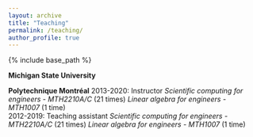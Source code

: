 ```yaml
---
layout: archive
title: "Teaching"
permalink: /teaching/
author_profile: true
---
```


{% include base_path %}

<!-- {% for post in site.teaching reversed %}
  {% include archive-single.html %}
{% endfor %} -->

**Michigan State University**

**Polytechnique Montréal**
  2013-2020: 
    Instructor 
    *Scientific computing for engineers - MTH2210A/C* (21 times)
    *Linear algebra for engineers - MTH1007* (1 time)        
  2012-2019: 
     Teaching assistant 
     *Scientific computing for engineers - MTH2210A/C* (21 times)
     *Linear algebra for engineers - MTH1007* (1 time)


